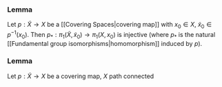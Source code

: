 ### Lemma
Let $p:\tilde{X}\to X$ be a [[Covering Spaces|covering map]] with $x_{0}\in X$, $\tilde{x}_{0}\in p ^{-1}(x_{0})$.
Then $p_{*}:\pi_{1}(\tilde{X},\tilde{x}_{0})\to \pi_{1}(X,x_{0})$ is injective (where $p_{*}$ is the natural [[Fundamental group isomorphisms|homomorphism]] induced by $p$).

### Lemma
Let $p:\tilde{X}\to X$ be a covering map, $X$ path connected 
